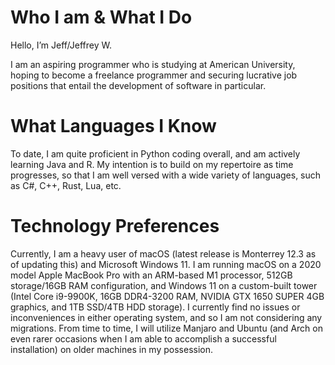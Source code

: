 # Who I am & What I Do

Hello, I’m Jeff/Jeffrey W.

I am an aspiring programmer who is studying at American University, hoping to become a freelance programmer and securing lucrative job positions that entail the development of software in particular.

# What Languages I Know

To date, I am quite proficient in Python coding overall, and am actively learning Java and R. My intention is to build on my repertoire as time progresses, so that I am well versed with a wide variety of languages, such as C#, C++, Rust, Lua, etc.

# Technology Preferences

Currently, I am a heavy user of macOS (latest release is Monterrey 12.3 as of updating this) and Microsoft Windows 11. I am running macOS on a 2020 model Apple MacBook Pro with an ARM-based M1 processor, 512GB storage/16GB RAM configuration, and Windows 11 on a custom-built tower (Intel Core i9-9900K, 16GB DDR4-3200 RAM, NVIDIA GTX 1650 SUPER 4GB graphics, and 1TB SSD/4TB HDD storage). I currently find no issues or inconveniences in either operating system, and so I am not considering any migrations. From time to time, I will utilize Manjaro and Ubuntu (and Arch on even rarer occasions when I am able to accomplish a successful installation) on older machines in my possession.

<!---
wjeff1648/wjeff1648 is a ✨ special ✨ repository because its `README.md` (this file) appears on your GitHub profile.
You can click the Preview link to take a look at your changes.
--->
